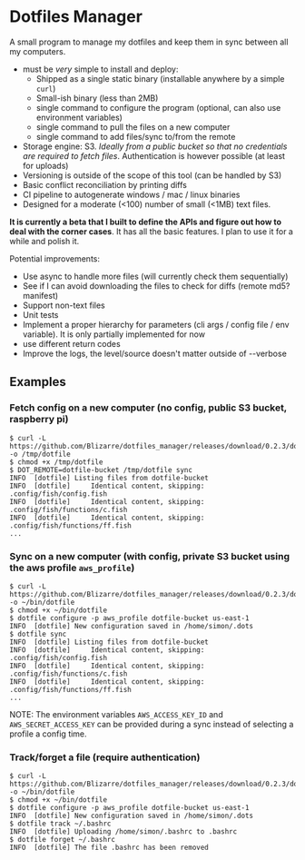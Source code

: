# Dotfiles Manager

A small program to manage my dotfiles and keep them in sync between all my computers.
- must be _very_ simple to install and deploy:
    - Shipped as a single static binary (installable anywhere by a simple `curl`)
    - Small-ish binary (less than 2MB)
    - single command to configure the program (optional, can also use environment variables)
    - single command to pull the files on a new computer
    - single command to add files/sync to/from the remote
- Storage engine: S3. _Ideally from a public bucket so that no credentials are required to fetch files_. Authentication is however possible (at least for uploads)
- Versioning is outside of the scope of this tool (can be handled by S3)
- Basic conflict reconciliation by printing diffs
- CI pipeline to autogenerate windows / mac / linux binaries
- Designed for a moderate (<100) number of small (<1MB) text files.

**It is currently a beta that I built to define the APIs and figure out how to deal with the corner cases**.
It has all the basic features. I plan to use it for a while and polish it.

Potential improvements:
- Use async to handle more files (will currently check them sequentially)
- See if I can avoid downloading the files to check for diffs (remote md5? manifest)
- Support non-text files
- Unit tests
- Implement a proper hierarchy for parameters (cli args / config file / env variable). It is only partially implemented for now
- use different return codes
- Improve the logs, the level/source doesn't matter outside of --verbose

## Examples

### Fetch config on a new computer (no config, public S3 bucket, raspberry pi)
```
$ curl -L https://github.com/Blizarre/dotfiles_manager/releases/download/0.2.3/dotfile.aarch64 -o /tmp/dotfile
$ chmod +x /tmp/dotfile
$ DOT_REMOTE=dotfile-bucket /tmp/dotfile sync
INFO  [dotfile] Listing files from dotfile-bucket
INFO  [dotfile]     Identical content, skipping: .config/fish/config.fish
INFO  [dotfile]     Identical content, skipping: .config/fish/functions/c.fish
INFO  [dotfile]     Identical content, skipping: .config/fish/functions/ff.fish
...
```

### Sync on a new computer (with config, private S3 bucket using the aws profile `aws_profile`)

```
$ curl -L https://github.com/Blizarre/dotfiles_manager/releases/download/0.2.3/dotfile -o ~/bin/dotfile
$ chmod +x ~/bin/dotfile
$ dotfile configure -p aws_profile dotfile-bucket us-east-1
INFO  [dotfile] New configuration saved in /home/simon/.dots
$ dotfile sync
INFO  [dotfile] Listing files from dotfile-bucket
INFO  [dotfile]     Identical content, skipping: .config/fish/config.fish
INFO  [dotfile]     Identical content, skipping: .config/fish/functions/c.fish
INFO  [dotfile]     Identical content, skipping: .config/fish/functions/ff.fish
...
```

NOTE: The environment variables `AWS_ACCESS_KEY_ID` and `AWS_SECRET_ACCESS_KEY` can be provided during a sync instead of selecting a profile a config time.

### Track/forget a file (require authentication)
```
$ curl -L https://github.com/Blizarre/dotfiles_manager/releases/download/0.2.3/dotfile -o ~/bin/dotfile
$ chmod +x ~/bin/dotfile
$ dotfile configure -p aws_profile dotfile-bucket us-east-1
INFO  [dotfile] New configuration saved in /home/simon/.dots
$ dotfile track ~/.bashrc
INFO  [dotfile] Uploading /home/simon/.bashrc to .bashrc
$ dotfile forget ~/.bashrc
INFO  [dotfile] The file .bashrc has been removed
```
